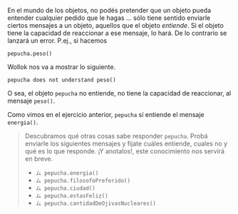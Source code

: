 En el mundo de los objetos, no podés pretender que un objeto pueda entender cualquier pedido que le hagas ... sólo tiene sentido enviarle ciertos mensajes a un objeto, aquellos que el objeto _entiende_. Si el objeto tiene la capacidad de reaccionar a ese mensaje, lo hará. De lo contrario se lanzará un error. P.ej., si hacemos

```
pepucha.peso()
```

Wollok nos va a mostrar lo siguiente.

```
pepucha does not understand peso()
```

O sea, el objeto `pepucha` no entiende, no tiene la capacidad de reaccionar, al mensaje `peso()`.

Como vimos en el ejercicio anterior, `pepucha` sí entiende el mensaje `energia()`.

> Descubramos qué otras cosas sabe responder `pepucha`. Probá enviarle los siguientes mensajes y fijate cuáles entiende, cuales no y qué es lo que responde. ¡Y anotalos!, este conocimiento nos servirá en breve. 
> 
> * `ム pepucha.energia()`
> * `ム pepucha.filosofoPreferido()`
> * `ム pepucha.ciudad()`
> * `ム pepucha.estasFeliz()`
> * `ム pepucha.cantidadDeOjivasNucleares()`

